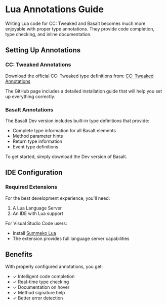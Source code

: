 # Lua Annotations Guide

Writing Lua code for CC: Tweaked and Basalt becomes much more enjoyable with proper type annotations. They provide code completion, type checking, and inline documentation.

## Setting Up Annotations

### CC: Tweaked Annotations

Download the official CC: Tweaked type definitions from: [CC: Tweaked Annotations](https://github.com/nvim-computercraft/lua-ls-cc-tweaked)

The GitHub page includes a detailed installation guide that will help you set up everything correctly.

### Basalt Annotations

The Basalt Dev version includes built-in type definitions that provide:
- Complete type information for all Basalt elements
- Method parameter hints
- Return type information
- Event type definitions

To get started, simply download the Dev version of Basalt.

## IDE Configuration

### Required Extensions

For the best development experience, you'll need:
1. A Lua Language Server
2. An IDE with Lua support

For Visual Studio Code users:
- Install [Summeko Lua](https://marketplace.visualstudio.com/items?itemName=sumneko.lua)
- The extension provides full language server capabilities

## Benefits

With properly configured annotations, you get:
- ✓ Intelligent code completion
- ✓ Real-time type checking
- ✓ Documentation on hover
- ✓ Method signature help
- ✓ Better error detection